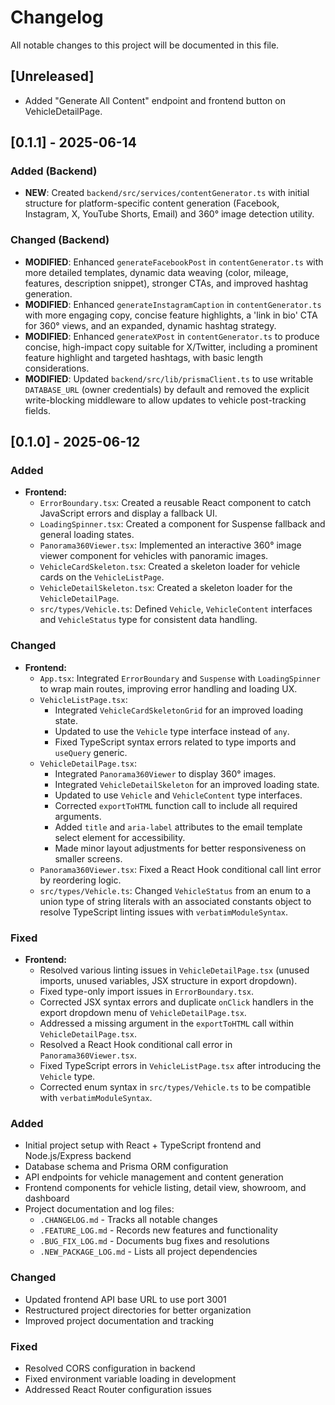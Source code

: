 # Changelog

All notable changes to this project will be documented in this file.

## [Unreleased]
- Added "Generate All Content" endpoint and frontend button on VehicleDetailPage.

## [0.1.1] - 2025-06-14

### Added (Backend)
- **NEW**: Created `backend/src/services/contentGenerator.ts` with initial structure for platform-specific content generation (Facebook, Instagram, X, YouTube Shorts, Email) and 360° image detection utility.

### Changed (Backend)
- **MODIFIED**: Enhanced `generateFacebookPost` in `contentGenerator.ts` with more detailed templates, dynamic data weaving (color, mileage, features, description snippet), stronger CTAs, and improved hashtag generation.
- **MODIFIED**: Enhanced `generateInstagramCaption` in `contentGenerator.ts` with more engaging copy, concise feature highlights, a 'link in bio' CTA for 360° views, and an expanded, dynamic hashtag strategy.
- **MODIFIED**: Enhanced `generateXPost` in `contentGenerator.ts` to produce concise, high-impact copy suitable for X/Twitter, including a prominent feature highlight and targeted hashtags, with basic length considerations.
- **MODIFIED**: Updated `backend/src/lib/prismaClient.ts` to use writable `DATABASE_URL` (owner credentials) by default and removed the explicit write-blocking middleware to allow updates to vehicle post-tracking fields.

## [0.1.0] - 2025-06-12

### Added
- **Frontend:**
  - `ErrorBoundary.tsx`: Created a reusable React component to catch JavaScript errors and display a fallback UI.
  - `LoadingSpinner.tsx`: Created a component for Suspense fallback and general loading states.
  - `Panorama360Viewer.tsx`: Implemented an interactive 360° image viewer component for vehicles with panoramic images.
  - `VehicleCardSkeleton.tsx`: Created a skeleton loader for vehicle cards on the `VehicleListPage`.
  - `VehicleDetailSkeleton.tsx`: Created a skeleton loader for the `VehicleDetailPage`.
  - `src/types/Vehicle.ts`: Defined `Vehicle`, `VehicleContent` interfaces and `VehicleStatus` type for consistent data handling.

### Changed
- **Frontend:**
  - `App.tsx`: Integrated `ErrorBoundary` and `Suspense` with `LoadingSpinner` to wrap main routes, improving error handling and loading UX.
  - `VehicleListPage.tsx`:
    - Integrated `VehicleCardSkeletonGrid` for an improved loading state.
    - Updated to use the `Vehicle` type interface instead of `any`.
    - Fixed TypeScript syntax errors related to type imports and `useQuery` generic.
  - `VehicleDetailPage.tsx`:
    - Integrated `Panorama360Viewer` to display 360° images.
    - Integrated `VehicleDetailSkeleton` for an improved loading state.
    - Updated to use `Vehicle` and `VehicleContent` type interfaces.
    - Corrected `exportToHTML` function call to include all required arguments.
    - Added `title` and `aria-label` attributes to the email template select element for accessibility.
    - Made minor layout adjustments for better responsiveness on smaller screens.
  - `Panorama360Viewer.tsx`: Fixed a React Hook conditional call lint error by reordering logic.
  - `src/types/Vehicle.ts`: Changed `VehicleStatus` from an enum to a union type of string literals with an associated constants object to resolve TypeScript linting issues with `verbatimModuleSyntax`.

### Fixed
- **Frontend:**
  - Resolved various linting issues in `VehicleDetailPage.tsx` (unused imports, unused variables, JSX structure in export dropdown).
  - Fixed type-only import issues in `ErrorBoundary.tsx`.
  - Corrected JSX syntax errors and duplicate `onClick` handlers in the export dropdown menu of `VehicleDetailPage.tsx`.
  - Addressed a missing argument in the `exportToHTML` call within `VehicleDetailPage.tsx`.
  - Resolved a React Hook conditional call error in `Panorama360Viewer.tsx`.
  - Fixed TypeScript errors in `VehicleListPage.tsx` after introducing the `Vehicle` type.
  - Corrected enum syntax in `src/types/Vehicle.ts` to be compatible with `verbatimModuleSyntax`.

### Added
- Initial project setup with React + TypeScript frontend and Node.js/Express backend
- Database schema and Prisma ORM configuration
- API endpoints for vehicle management and content generation
- Frontend components for vehicle listing, detail view, showroom, and dashboard
- Project documentation and log files:
  - `.CHANGELOG.md` - Tracks all notable changes
  - `.FEATURE_LOG.md` - Records new features and functionality
  - `.BUG_FIX_LOG.md` - Documents bug fixes and resolutions
  - `.NEW_PACKAGE_LOG.md` - Lists all project dependencies

### Changed
- Updated frontend API base URL to use port 3001
- Restructured project directories for better organization
- Improved project documentation and tracking

### Fixed
- Resolved CORS configuration in backend
- Fixed environment variable loading in development
- Addressed React Router configuration issues

